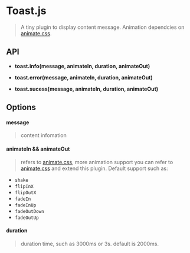 # Toast.js

> A tiny plugin to display content message. Animation dependcies on [animate.css](https://github.com/daneden/animate.css).

## API

- **toast.info(message, animateIn, duration, animateOut)**

- **toast.error(message, animateIn, duration, animateOut)**

- **toast.sucess(message, animateIn, duration, animateOut)**

## Options

#### **message**

> content infomation

#### **animateIn** && **animateOut**

> refers to [animate.css](https://github.com/daneden/animate.css), more animation support you can refer to [animate.css](https://github.com/daneden/animate.css) and extend this plugin. Default support such as:

  - `shake`
  - `flipInX`
  - `flipOutX`
  - `fadeIn`
  - `fadeInUp`
  - `fadeOutDown`
  - `fadeOutUp`

#### **duration**

> duration time, such as 3000ms or 3s. default is 2000ms.
